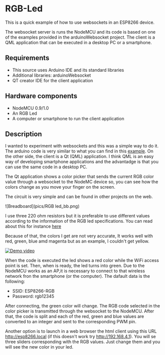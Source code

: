 # RGB-Led

This is a quick example of how to use websockets in an ESP8266 device. 

The websocket server is runs the NodeMCU and its code is based on one of the examples provided in the arduinoWebsocket project. The client is a QML application that can be executed in a desktop PC or a smartphone.

## Requirements

- This source uses Arduino IDE and its standard libraries
- Additional libraries: arduinoWebsocket
- QT creator IDE for the client application

## Hardware components

- NodeMCU 0.9/1.0
- An RGB Led
- A computer or smartphone to run the client application

## Description

I wanted to experiment with websockets and this was a simple way to do it. The arduino code is very similar to what you can find in this [example](https://github.com/Links2004/arduinoWebSockets/blob/master/examples/WebSocketServer_LEDcontrol/WebSocketServer_LEDcontrol.ino).
On the other side, the client is a Qt (QML) application. I think QML is an easy way of developing smartphone applications and the advantadge is that you can use the same code in a desktop PC.

The Qt application shows a color picker that sends the current RGB color value through a websocket to the NodeMC device so, you can see how the colors change as you move your finger on the screen.

The circuit is very simple and can be found in other projects on the web.

![Breadboard](pics/RGB led_bb.png) 

I use three 220 ohm resistors but it is preferable to use different values according to the information of the RGB led specifications. You can read about this for instance [here](http://forums.netduino.com/index.php?/topic/8060-resistor-value-for-rgb-led/#entry44769)


Because of that, the colors I get are not very accurate, It works well with red, green, blue amd magenta but as an example, I couldn't get yellow.

[![Demo video](https://img.youtube.com/vi/ierMWuUzd34/0.jpg)](https://www.youtube.com/watch?v=ierMWuUzd34)

When the code is executed the led shows a red color while the WiFi access point is set. Then, when is ready, the led turns into green. Due to the NodeMCU works as an AP,it is necessary to connect to that wireless network fron the smartphone (or the computer). The dafault data is the following:

- SSID: ESP8266-RGB
- Password: rgb12345

After connecting, the green color will change. The RGB code selected in the color picker is transmitted through the websocket to the NodeMCU. After that, the code is split and each of the red, green and blue values are converted to an integer and sent to the corresponding PWM pin. 

Another option is to launch in a web browser the html client using this URL http://esp8266.local (if this doesn't work try http://192.168.4.1). You will se three sliders corresponding with the RGB values. Just change them and you will see the new color in your led.
